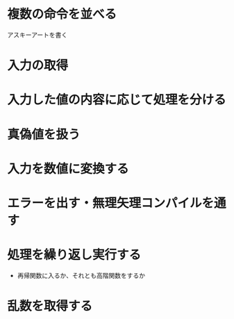 # 複数の命令を並べる

アスキーアートを書く

# 入力の取得

# 入力した値の内容に応じて処理を分ける

# 真偽値を扱う

# 入力を数値に変換する

# エラーを出す・無理矢理コンパイルを通す

# 処理を繰り返し実行する

- 再帰関数に入るか、それとも高階関数をするか

# 乱数を取得する
